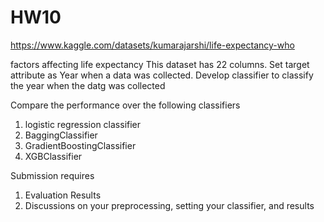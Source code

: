 # HW10
https://www.kaggle.com/datasets/kumarajarshi/life-expectancy-who

factors affecting life expectancy
This dataset has 22 columns.
Set target attribute as Year when a data was collected.
Develop classifier to classify the year when the datg was collected

Compare the performance over the following classifiers
1. logistic regression classifier
2. BaggingClassifier
3. GradientBoostingClassifier
4. XGBClassifier

Submission requires
1. Evaluation Results
2. Discussions on your preprocessing, setting your classifier, and results
